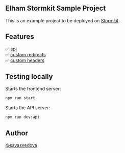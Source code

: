 ## Elham Stormkit Sample Project

This is an example project to be deployed on [Stormkit](https://www.stormkit.io). 

## Features

✅ [api](./api)<br/>
✅ [custom redirects](./redirects.json)<br/>
✅ [custom headers](./headers)

## Testing locally

Starts the frontend server: 

```bash
npm run start
```

Starts the API server:

```bash
npm run dev:api
```

## Author

[@savasvedova](https://x.com/savasvedova)
